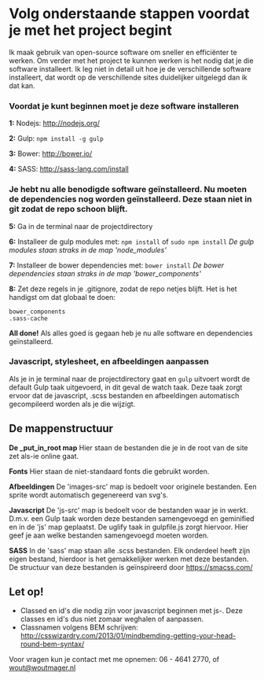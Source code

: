 # Volg onderstaande stappen voordat je met het project begint
Ik maak gebruik van open-source software om sneller en effici&euml;nter te werken. Om verder met het project te kunnen werken is het nodig dat je die software installeert. Ik leg niet in detail uit hoe je de verschillende software installeert, dat wordt op de verschillende sites duidelijker uitgelegd dan ik dat kan.

### Voordat je kunt beginnen moet je deze software installeren
**1:**
Nodejs: http://nodejs.org/

**2:**
Gulp: ```npm install -g gulp```

**3:**
Bower: http://bower.io/

**4:**
SASS: http://sass-lang.com/install

### Je hebt nu alle benodigde software ge&iuml;nstalleerd. Nu moeten de dependencies nog worden ge&iuml;nstalleerd. Deze staan niet in git zodat de repo schoon blijft.
**5:**
Ga in de terminal naar de projectdirectory

**6:**
Installeer de gulp modules met:
```npm install``` of ```sudo npm install```
*De gulp modules staan straks in de map 'node_modules'*

**7:**
Installeer de bower dependencies met:
```bower install```
*De bower dependencies staan straks in de map 'bower_components'*

**8:**
Zet deze regels in je .gitignore, zodat de repo netjes blijft. Het is het handigst om dat globaal te doen:
```node_modules
bower_components
.sass-cache
```

**All done!**
Als alles goed is gegaan heb je nu alle software en dependencies ge&iuml;nstalleerd.

### Javascript, stylesheet, en afbeeldingen aanpassen
Als je in je terminal naar de projectdirectory gaat en ```gulp``` uitvoert wordt de default Gulp taak uitgevoerd, in dit geval de watch taak. Deze taak zorgt ervoor dat de javascript, .scss bestanden en afbeeldingen automatisch gecompileerd worden als je die wijzigt.

## De mappenstructuur
**De _put_in_root map**
Hier staan de bestanden die je in de root van de site zet als-ie online gaat.

**Fonts**
Hier staan de niet-standaard fonts die gebruikt worden.

**Afbeeldingen**
De 'images-src' map is bedoelt voor originele bestanden. Een sprite wordt automatisch gegenereerd van svg's.

**Javascript**
De 'js-src' map is bedoelt voor de bestanden waar je in werkt. D.m.v. een Gulp taak worden deze bestanden samengevoegd en geminified en in de 'js' map geplaatst. De uglify taak in gulpfile.js zorgt hiervoor. Hier geef je aan welke bestanden samengevoegd moeten worden.

**SASS**
In de 'sass' map staan alle .scss bestanden. Elk onderdeel heeft zijn eigen bestand, hierdoor is het gemakkelijker werken met deze bestanden. De structuur van deze bestanden is ge&iuml;nspireerd door https://smacss.com/

## Let op!
* Classed en id's die nodig zijn voor javascript beginnen met js-. Deze classes en id's dus niet zomaar weghalen of aanpassen.
* Classnamen volgens BEM schrijven: http://csswizardry.com/2013/01/mindbemding-getting-your-head-round-bem-syntax/

Voor vragen kun je contact met me opnemen: 06 - 4641 2770, of wout@woutmager.nl
